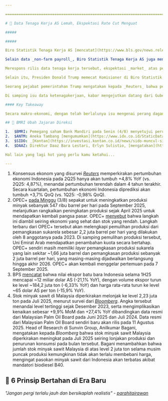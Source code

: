 ```yaml
---

==================================================================================================================================================================================================================================

# 👷 Data Tenaga Kerja AS Lemah, Ekspektasi Rate Cut Menguat

#####

##### 

Biro Statistik Tenaga Kerja AS [mencatat](https://www.bls.gov/news.release/empsit.nr0.htm) bahwa _non-farm payroll_ di AS naik 73 ribu pada Juli 2025, jauh di bawah ekspektasi konsensus di level 110 ribu. Biro tersebut juga merevisi secara signifikan data pertumbuhan _non-farm payroll_ untuk Juni 2025 dari 147 ribu menjadi hanya 14 ribu, serta data Mei 2025 dari 144 ribu menjadi 19 ribu. Kedua revisi data tersebut mengindikasikan bahwa pasar tenaga kerja mungkin melemah lebih cepat dari yang diekspektasikan sebelumnya.

Selain data _non-farm payroll_, Biro Statistik Tenaga Kerja AS juga mencatat bahwa tingkat pengangguran di AS naik tipis menjadi 4,2% pada Juli 2025 (vs. Juni 2025: 4,1%), sesuai ekspektasi konsensus. Tingkat partisipasi angkatan kerja di AS turun -0,1 _percentage point_ menjadi 62,2% - menandai level terendah sejak November 2022 - sementara rasio lapangan kerja terhadap populasi juga turun -0,1 _percentage point_ menjadi 59,6%, level terlemah sejak Desember 2021.

Merespons rilis data tenaga kerja tersebut, ekspektasi _market_ atas pemangkasan suku bunga AS pun menguat. Berdasarkan analisis dari [CME FedWatch Tool](https://www.cmegroup.com/markets/interest-rates/cme-fedwatch-tool.html), probabilitas The Fed untuk memangkas suku bunga sebanyak 25 bps pada pertemuan September 2025 meningkat menjadi 86% per hari ini, Senin (4/8), dibandingkan 63% pada pekan lalu. Sementara itu, probabilitas pemangkasan suku bunga sebesar ≥50 bps hingga akhir 2025 meningkat dari 64% menjadi 91% per hari ini.

Selain itu, Presiden Donald Trump memecat Komisioner di Biro Statistik Tenaga Kerja AS, Erika McEntarfer, menyusul pengumuman data tenaga kerja AS tersebut pada Jumat (1/8). Trump menuduh McEntarfer telah memanipulasi data, sementara _[Reuters](https://www.reuters.com/legal/litigation/trump-fires-us-labor-official-over-data-gets-earlier-than-expected-chance-2025-08-02/)_ melaporkan bahwa tidak ada bukti yang mendukung klaim Trump tersebut.

Seorang pejabat pemerintahan Trump mengatakan kepada _Reuters_ bahwa pemerintahan Trump tidak puas dengan data ekonomi yang tidak akurat - khususnya terkait revisi signifikan pada data _non-farm payroll_ bulan Juni dan Mei 2025 - serta tren menurunnya tingkat respons dari responden dalam survei yang dibuat Biro Statistik Tenaga Kerja AS sejak era pandemi.

Di samping isu data ketenagakerjaan, kabar mengejutkan datang dari Gubernur The Fed, Adriana Kugler, yang memutuskan untuk mengundurkan diri pada Jumat (1/8). Keputusan Kugler tersebut membuka peluang bagi Trump untuk menempatkan lebih awal calon pengganti Ketua Fed, Jerome Powell, di jajaran dewan gubernur bank sentral tersebut. [Sebelumnya](https://snips.stockbit.com/snips-terbaru/-bbni-5m25-laba-bersih-1-yoy#:~:text=Wall%20Street%20Journal,berisiko%20meningkatkan%20inflasi.), Trump dirumorkan akan memilih dan mengumumkan pengganti Powell pada September atau Oktober 2025, yang ditujukan untuk melemahkan posisi Powell seiring perbedaan pandangan mengenai arah suku bunga AS.

#### Key Takeaway

Secara makro-ekonomi, dengan telah berlalunya isu mengenai perang dagang dan kesepakatan yang dicapai pasca-negosiasi, kami menilai perhatian investor akan kembali tertuju kepada perkembangan ekspektasi pemangkasan suku bunga. Dari dalam negeri, para pelaku pasar akan berfokus kepada belanja pemerintah pada 2H25. Investor juga perlu memantau pidato kepresidenan pada pekan depan, yang dapat meng-_highlight_ program-program prioritas untuk 2026. Adapun data pertumbuhan ekonomi 2Q25 dijadwalkan rilis pada Selasa (5/8).

## 💼 BMRI Ubah Jajaran Direksi

1.  $BMRI: Pemegang saham Bank Mandiri pada Senin (4/8) menyetujui perubahan jajaran direksi perseroan. Riduan - yang sebelumnya menjabat sebagai wakil direktur utama - diangkat menjadi direktur utama yang baru, menggantikan Darmawan Junaidi yang telah menjabat sejak 2020. Sementara itu, posisi wakil direktur utama perseroan yang baru akan diisi oleh Henry Panjaitan, yang sebelumnya menjabat sebagai direktur bisnis penjaminan di PT Jaminan Kredit Indonesia.
2.  $ANTM: Aneka Tambang [mengumumkan](https://www.idx.co.id/StaticData/NewsAndAnnouncement/ANNOUNCEMENTSTOCK/From_EREP/202508/ce20f94309_6b1da8ebde.pdf) telah menandatangani fasilitas kredit hingga 500 juta dolar AS dari DBS Bank Ltd., MUFG Bank, Ltd., Bank SMBC Indonesia ($BTPN), Sumitomo Mitsui Banking Corporation, dan United Overseas Bank Limited. Fasilitas ini ditujukan untuk mendanai keperluan umum perseroan, termasuk namun tidak terbatas pada belanja modal, akuisisi, hingga kebutuhan modal kerja.
3.  $SIDO: _[Kontan](https://investasi.kontan.co.id/news/sido-muncul-sido-bidik-pertumbuhan-laba-dan-penjualan-5-di-akhir-2025)_ melaporkan bahwa Industri Jamu dan Farmasi Sido Muncul merevisi target pertumbuhan pendapatan dan laba bersih menjadi lebih dari +5% YoY hingga akhir 2025, lebih rendah dibandingkan target awal dari manajemen yang mengincar pertumbuhan pendapatan dan laba bersih sebesar +10% YoY.
4.  $DAAZ: Direktur Daaz Bara Lestari, Erlyn Sulistio, [mengatakan](https://market.bisnis.com/read/20250804/192/1899160/daaz-pacu-ekspansi-borong-10-kapal) bahwa pihaknya telah menandatangani kontrak pembelian 10 unit kapal senilai ~32,6 juta dolar AS atau 530,7 miliar rupiah, yang ditujukan untuk mendukung operasional anak usaha di sektor perdagangan dan angkutan laut. Kapal-kapal yang dibeli tersebut terdiri dari 3 set kapal tunda dan tongkang berkapasitas 10.500 MT, 2 unit _oil tanker_ berkapasitas 6.200 MT, dan 2 unit _oil barge_ berkapasitas 4.900 MT.

Hal lain yang lagi hot yang perlu kamu ketahui...

---
```


1.  Konsensus ekonom yang disurvei _[Reuters](https://www.reuters.com/world/asia-pacific/indonesias-economic-growth-likely-slowed-again-q2-2025-08-01/)_ memperkirakan pertumbuhan ekonomi Indonesia pada 2Q25 hanya akan tumbuh +4,8% YoY (vs. 2Q25: 4,87%), menandai pertumbuhan terendah dalam 4 tahun terakhir. Secara kuartalan, pertumbuhan ekonomi Indonesia diprediksi akan tumbuh +3,7% QoQ (vs. 1Q25: -0,98% QoQ).
2.  OPEC+ [pada Minggu](https://www.bloomberg.com/news/articles/2025-08-03/opec-agrees-big-output-hike-to-finish-unwinding-round-of-cuts) (3/8) sepakat untuk meningkatkan produksi minyak sebanyak 547 ribu barrel per hari pada September 2025, melanjutkan rangkaikan peningkatan produksi sejak April 2025 untuk mendapatkan kembali pangsa pasar. OPEC+ [menyebut](https://www.reuters.com/business/energy/opec-makes-another-large-oil-output-hike-market-share-push-2025-08-03/) bahwa langkah ini diambil seiring ekonomi yang sehat dan stok yang rendah. Langkah terbaru dari OPEC+ tersebut akan melengkapi pemulihan produksi dari pemangkasan sukarela sebesar 2,2 juta barrel per hari yang dilakukan oleh 8 anggotanya pada 2023. Di samping pemulihan produksi tersebut, Uni Emirat Arab mendapatkan penambahan kuota secara bertahap. OPEC+ sendiri masih memiliki _layer_ pemangkasan produksi sukarela yang lain sekitar ~1,66 juta barrel dan pemangkasan produksi sebanyak 2 juta barrel per hari, yang masing-masing dijadwalkan berlangsung hingga akhir 2026. OPEC+ akan kembali menggelar pertemuan pada 7 September 2025.
3.  BPS [mencatat](https://industri.kontan.co.id/news/ekspor-batubara-indonesia-turun-2109-di-semester-i-2025) bahwa nilai ekspor batu bara Indonesia selama 1H25 mencapai ~12 miliar dolar AS (\-21,1% YoY), dengan volume ekspor turun ke level ~184,2 juta ton (-6,33% YoY) dan harga rata-rata turun ke level ~65 dolar AS per ton (-15,9% YoY).
4.  Stok minyak sawit di Malaysia diperkirakan melonjak ke level 2,23 juta ton pada Juli 2025, menurut survei dari _[Bloomberg](https://www.bloomberg.com/news/articles/2025-08-04/palm-oil-stockpiles-in-malaysia-seen-surging-to-19-month-high)_. Angka tersebut menandai level tertinggi sejak Desember 2023, serta mengimplikasikan kenaikan sebesar +9,9% MoM dan +27,4% YoY dibandingkan data resmi dari Malaysian Palm Oil Board pada Juni 2025 dan Juli 2024. Data resmi dari Malaysian Palm Oil Board sendiri baru akan rilis pada 11 Agustus 2025. Head of Research di Sunvin Group, Anilkumar Bagani, mengatakan kepada _Bloomberg_ bahwa stok minyak sawit Malaysia diperkirakan meningkat pada Juli 2025 seiring lonjakan produksi dan penurunan konsumsi pada bulan tersebut. Bagani menambahkan bahwa jumlah stok minyak sawit Malaysia di atas level 2 juta ton selama musim puncak produksi kemungkinan tidak akan terlalu membebani harga, mengingat pasokan minyak sawit dari Indonesia akan terbatas akibat mandatori biodiesel B40.

## 🧠 6 Prinsip Bertahan di Era Baru

###### _"Jangan pergi terlalu jauh dan bersikaplah realistis" -_ _[parahitairawan](https://stockbit.com/parahitairawan)_

#####
